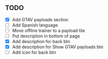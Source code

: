## TODO
- [X] Add GTAV payloads section
- [ ] Add Spanish language
- [ ] Move offline trainer to a payload tile
- [ ] Put description in bottom of page
- [x] Add description for back btn 
- [X] Add description for Show GTAV payloads btn
- [ ] Add icon for back btn
